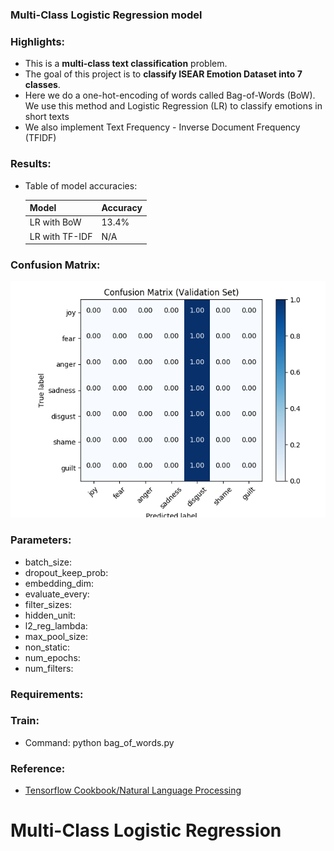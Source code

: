 ### Multi-Class Logistic Regression model

### Highlights:
  - This is a **multi-class text classification** problem.
  - The goal of this project is to **classify ISEAR Emotion Dataset into 7 classes**.
  - Here we do a one-hot-encoding of words called Bag-of-Words (BoW). We use this method and Logistic Regression (LR)
    to classify emotions in short texts
  - We also implement Text Frequency - Inverse Document Frequency (TFIDF)

### Results:

  - Table of model accuracies:

    Model              | Accuracy
    -------------------|----------
    LR with BoW        | 13.4%
    LR with TF-IDF     | N/A

### Confusion Matrix:

![alt text](BoW_conf_matrix.png "Confusion matrix for Logistic Regression trained using Bag of Words")

### Parameters:
  - batch_size:
  - dropout_keep_prob:
  - embedding_dim:
  - evaluate_every:
  - filter_sizes:
  - hidden_unit:
  - l2_reg_lambda:
  - max_pool_size:
  - non_static:
  - num_epochs:
  - num_filters:

### Requirements:

### Train:
  - Command: python bag_of_words.py

### Reference:
 - [Tensorflow Cookbook/Natural Language Processing](https://github.com/nfmcclure/tensorflow_cookbook/tree/master/07_Natural_Language_Processing)
# Multi-Class Logistic Regression
